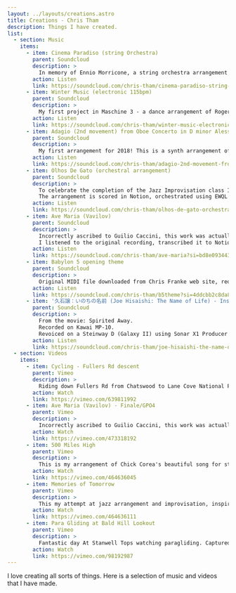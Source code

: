 ```yaml
---
layout: ../layouts/creations.astro
title: Creations - Chris Tham
description: Things I have created.
list:
  - section: Music
    items:
      - item: Cinema Paradiso (string Orchestra)
        parent: Soundcloud
        description: >
          In memory of Ennio Morricone, a string orchestra arrangement of Cinema Paradiso, transcribed by me into Finale.
        action: Listen
        link: https://soundcloud.com/chris-tham/cinema-paradiso-string-orchestra?si=915322deac8041d59228b001c4605e64&utm_source=clipboard&utm_medium=text&utm_campaign=social_sharing
      - item: Winter Music (electronic 115bpm)
        parent: Soundcloud
        description: >
          My first project in Maschine 3 - a dance arrangement of Roger Eno's track from Between Tides album, with the speed doubled to 115bpm and the Focus kit from Prismatic Bliss.
        action: Listen
        link: https://soundcloud.com/chris-tham/winter-music-electronic-115bpm?si=56566a54e8f34f36b1328291ce77d26c&utm_source=clipboard&utm_medium=text&utm_campaign=social_sharing
      - item: Adagio (2nd movement) from Oboe Concerto in D minor Alessandro Marcello
        parent: Soundcloud
        description: >
          My first arrangement for 2018! This is a synth arrangement of the slow movement from Alessandro Marcello's beautiful Oboe Concerto in D minor, op. 1 using Logic Pro native instruments. It is a beautiful and tranquil piece that is perhaps not well known (even though JS Bach transcribed it for harpsichord).
        action: Listen
        link: https://soundcloud.com/chris-tham/adagio-2nd-movement-from-oboe-concerto-in-d-minor-alessandro-marcello?si=935f905af7014be98acf4dab4a55d408&utm_source=clipboard&utm_medium=text&utm_campaign=social_sharing
      - item: Olhos De Gato (orchestral arrangement)
        parent: Soundcloud
        description: >
          To celebrate the completion of the Jazz Improvisation class I am taking, I have arranged Olhos de Gato, by Carla Bley (one of the pieces studied in class) for orchestra. I have created a string backing for the melody, then added the melody from "Memories of Tomorrow" (another piece studied in class) as a counterpoint, and also my own melody as a further counterpoint. Finally, I created a new ending, based on a descending harmonic progression.
          The arrangement is scored in Notion, orchestrated using EWQL Symphony Orchestra Gold and mastered using Ozone 5.
        action: Listen
        link: https://soundcloud.com/chris-tham/olhos-de-gato-orchestral-arrangement?si=02b0339d6afc49659b99ab75a36f7c20&utm_source=clipboard&utm_medium=text&utm_campaign=social_sharing
      - item: Ave Maria (Vavilov)
        parent: Soundcloud
        description: >
          Incorrectly ascribed to Guilio Caccini, this work was actually composed by Vladimir Fyodorovich Vavilov (Влади́мир Фёдорович Вави́лов) in 1970 and featured in his album "Lute music of the XVI-XVII cent." (Лютневая музыка 16-17 веков) released on the Melodiya label.
          I listened to the original recording, transcribed it to Notion, then rearranged it for woodwinds, strings and harp, voiced using the EWQL Symphonic Orchestra.
        action: Listen
        link: https://soundcloud.com/chris-tham/ave-maria?si=bd8e0934430a405fbf286892190f62e6&utm_source=clipboard&utm_medium=text&utm_campaign=social_sharing
      - item: Babylon 5 opening theme
        parent: Soundcloud
        description: >
          Original MIDI file downloaded from Chris Franke web site, reorchestrated using EWQL Gold and Logic Pro X.
        action: Listen
        link: https://soundcloud.com/chris-tham/b5theme?si=4ddcbb2c8da844d0b37c08f26e0ef899&utm_source=clipboard&utm_medium=text&utm_campaign=social_sharing
      - item: '久石譲：いのちの名前 (Joe Hisaishi: The Name of Life) - Instrumental version - (revoiced)'
        parent: Soundcloud
        description: >
          From the movie: Spirited Away.
          Recorded on Kawai MP-10.
          Revoiced on a Steinway D (Galaxy II) using Sonar X1 Producer Expanded
        action: Listen
        link: https://soundcloud.com/chris-tham/joe-hisaishi-the-name-of?si=1226322bb86d48fa80ac1225555f42a3&utm_source=clipboard&utm_medium=text&utm_campaign=social_sharing
  - section: Videos
    items:
      - item: Cycling - Fullers Rd descent
        parent: Vimeo
        description: >
          Riding down Fullers Rd from Chatswood to Lane Cove National Park.
        action: Watch
        link: https://vimeo.com/639811992
      - item: Ave Maria (Vavilov) - Finale/GPO4
        parent: Vimeo
        description: >
          Incorrectly ascribed to Guilio Caccini, this work was actually composed by Vladimir Fyodorovich Vavilov (Влади́мир Фёдорович Вави́лов) in 1970 and featured in his album "Lute music of the XVI-XVII cent." (Лютневая музыка 16-17 веков) released on the Melodiya label.
        action: Watch
        link: https://vimeo.com/473318192
      - item: 500 Miles High
        parent: Vimeo
        description: >
          This is my arrangement of Chick Corea's beautiful song for string quartet. I took the lead sheet and expanded it to four parts for string quartet, with each instrument (apart from cello) taking turns to play the melody, with the other instruments either providing counterpoint or harmony.
        action: Watch
        link: https://vimeo.com/464636045
      - item: Memories of Tomorrow
        parent: Vimeo
        description: >
          This my attempt at jazz arrangement and improvisation, inspired by an assignment from Gary Burton's Jazz Improvisation course at Coursera. I took the original lead sheet provided in the assignment, then expanded to four parts that are polyrhythmic as well as polyphonic (based on Latin rhythms). I also added separate improvisations for piano and flute. Finally, I added open-voiced string harmonisation in the final section to indicate the guide tones and basis for future improvisation.
        action: Watch
        link: https://vimeo.com/464636111
      - item: Para Gliding at Bald Hill Lookout
        parent: Vimeo
        description: >
          Fantastic day At Stanwell Tops watching paragliding. Captured on 11 June 2014.
        action: Watch
        link: https://vimeo.com/98192987
---
```


I love creating all sorts of things. Here is a selection of music and videos
that I have made.
